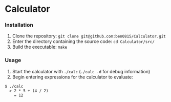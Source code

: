 # Calculator

### Installation

1. Clone the repository: `git clone git@github.com:ben0815/Calculator.git`
2. Enter the directory containing the source code: `cd Calculator/src/`
3. Build the executable: `make`

### Usage

1. Start the calculator with `./calc` (`./calc -d` for debug information)
2. Begin entering expressions for the calculator to evaluate:

```
$ ./calc
  > 2 * 5 + (4 / 2)
    = 12
```
